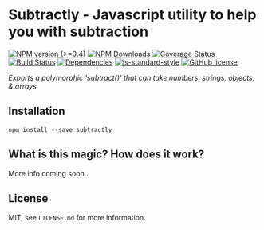 # Subtractly - Javascript utility to help you with subtraction

[![NPM version (>=0.4)](https://img.shields.io/npm/v/redux-undo.svg?style=flat-square)](https://www.npmjs.com/package/redux-undo) [![NPM Downloads](https://img.shields.io/npm/dm/redux-undo.svg?style=flat-square)](https://www.npmjs.com/package/redux-undo) [![Coverage Status](https://img.shields.io/coveralls/michael-iglesias/subtractly.svg?style=flat-square)](https://coveralls.io/r/omnidan/redux-undo) [![Build Status](https://img.shields.io/travis/michael-iglesias/subtractly/master.svg?style=flat-square)](https://travis-ci.org/michael-iglesias/subtractly) [![Dependencies](https://img.shields.io/david/michael-iglesias/subtractly.svg?style=flat-square)](https://david-dm.org/michael-iglesias/subtractly)  [![js-standard-style](https://img.shields.io/badge/code%20style-standard-brightgreen.svg?style=flat-square)](http://standardjs.com/) [![GitHub license](https://img.shields.io/badge/license-MIT-blue.svg?style=flat-square)](https://raw.githubusercontent.com/michael-iglesias/subtractly/master/LICENSE.md)

_Exports a polymorphic 'subtract()' that can take numbers, strings, objects, & arrays_


## Installation

```
npm install --save subtractly
```

## What is this magic? How does it work?

More info coming soon..


## License

MIT, see `LICENSE.md` for more information.
